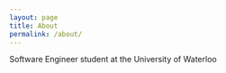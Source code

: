 ```yaml
---
layout: page
title: About
permalink: /about/
---
```


Software Engineer student at the University of Waterloo